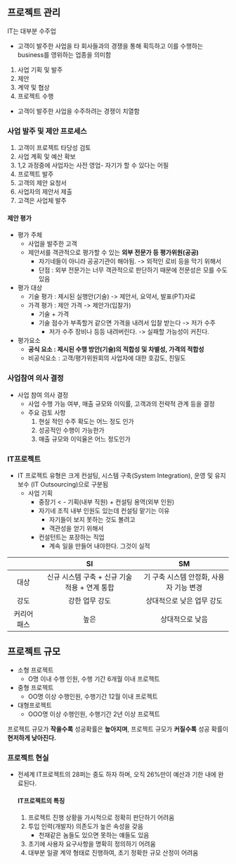 ## 프로젝트 관리



IT는 대부분 수주업

- 고객이 발주한 사업을 타 회사들과의 경쟁을 통해 획득하고 이를 수행하는 business를 영위하는 업종을 의미함

1. 사업 기획 및 발주
2. 제안
3. 계약 및 협상
4. 프로젝트 수행



- 고객이 발주한 사업을 수주하려는 경쟁이 치열함



### 사업 발주 및 제안 프로세스

1. 고객이 프로젝트 타당성 검토
2. 사업 계획 및 예산 확보
3. 1,2 과정중에 사업자는 사전 영업- 자기가 할 수 있다는 어필
4. 프로젝트 발주
5. 고객의 제안 요청서
6. 사업자의 제안서 제출
7. 고객은 사업체 발주



#### 제안 평가

- 평가 주체
  - 사업을 발주한 고객
  - 제안서를 객관적으로 평가할 수 있는 **외부 전문가 등 평가위원(공공)**
    - 자기네들이 아니라 공공기관이 해야됨. -> 외적인 로비 등을 막기 위해서
    - 단점 : 외부 전문가는 너무 객관적으로 판단하기 때문에 전문성은 모를 수도 있음
- 평가 대상
  - 기술 평가 : 제시된 실행안(기술) -> 제안서, 요약서, 발표(PT)자료
  - 가격 평가 : 제안 가격 -> 제안가(입찰가)
    - 기술 + 가격
    - 기술 점수가 부족할거 같으면 가격을 내려서 입찰 받는다 -> 저가 수주
      - 저가 수주 장비나 등등 내려버린다. -> 실패할 가능성이 커진다.
- 평가요소
  - **공식 요소 : 제시된 수행 방안(기술)의 적합성 및 차별성, 가격의 적합성**
  - 비공식요소 : 고객/평가위원회의 사업자에 대한 호감도, 친밀도



### 사업참여 의사 결정

- 사업 참여 의사 결정
  - 사업 수행 가능 여부, 매출 규모와 이익률, 고객과의 전략적 관계 등을 결정
  - 주요 검토 사항
    1. 현실 적인 수주 확도는 어느 정도 인가
    2. 성공적인 수행이 가능한가
    3. 매출 규모와 이익율은 어느 정도인가

### IT프로젝트

- IT 프로젝트 유형은 크게 컨설팅, 시스템 구축(System Integration), 운영 및 유지보수 (IT Outsourcing)으로 구분됨
  - 사업 기획
    - 중장기 < - 기획(내부 직원) + 컨설팅 용역(외부 인원)
    - 자기네 조직 내부 인원도 있는데 컨설팅 맡기는 이유 
      - 자기들이 보지 못하는 것도 볼려고
      - 객관성을 얻기 위해서
    - 컨설턴트는 포장하는 직업
      - 계속 일을 만들어 내야한다. 그것이 실적

|             |                      SI                       |                   SM                    |
| :---------: | :-------------------------------------------: | :-------------------------------------: |
|    대상     | 신규 시스템 구축 + 신규 기술 적용 + 연계 통합 | 기 구축 시스템 안정화, 사용자 기능 변경 |
|    강도     |                강한 업무 강도                 |        상대적으로 낮은 업무 강도        |
| 커리어 패스 |                     높은                      |             상대적으로 낮음             |



## 프로젝트 규모

- 소형 프로젝트
  - O명 이내 수행 인원, 수행 기간 6개월 이내 프로젝트
- 중형 프로젝트
  - OO명 이상 수행인원, 수행기간 12월 이내 프로젝트
- 대형프로젝트
  - OOO명 이상 수행인원, 수행기간 2년 이상 프로젝트

프로젝트 규모가 **작을수록** 성공확률은 **높아지며**, 프로젝트 규모가 **커질수록** 성공 확률이 **현저하게 낮아진다.**



### 프로젝트 현실
  - 전세계 IT프로젝트의 28퍼는 중도 하자 하며, 오직 26%만이 예산과 기한 내에 완료된다.

    #### IT프로젝트의 특징

    1. 프로젝트 진행 상황을 가시적으로 정확히 판단하기 어려움
    2. 투입 인력(개발자) 의존도가 높은 속성을 갖음
       - 천재같은 놈들도 있으면 못하는 얘들도 있음
    3. 초기에 사용자 요구사항을 명확히 정의하기 어려움
    4. 대부분 일괄 계약 형태로 진행하여, 초기 정확한 규모 산정이 어려움